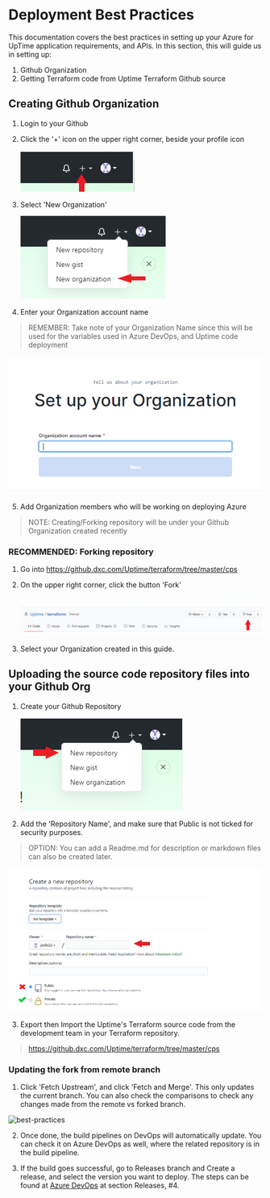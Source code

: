 
# Deployment Best Practices

This documentation covers the best practices in setting up your Azure for UpTime application requirements, and APIs. In this section, this will guide us in setting up:

1. Github Organization
2. Getting Terraform code from Uptime Terraform Github source


## Creating Github Organization

1. Login to your Github
2. Click the '+' icon on the upper right corner, beside your profile icon

   ![best-practices](../../../..../../../assets/images/delivery-kit/bestp-1.png)
   
3. Select 'New Organization'

   ![best-practices](../../../..../../../assets/images/delivery-kit/bestp-2.png)
   
4. Enter your Organization account name

> REMEMBER: Take note of your Organization Name since this will be used for the variables used in Azure DevOps, and Uptime code deployment

![best-practices](../../../..../../../assets/images/delivery-kit/bestp-3.png)

5. Add Organization members who will be working on deploying Azure

> NOTE: Creating/Forking repository will be under your Github Organization created recently

### **RECOMMENDED:** Forking repository

1. Go into https://github.dxc.com/Uptime/terraform/tree/master/cps 
2. On the upper right corner, click the button 'Fork'

   ![best-practices](../../../..../../../assets/images/delivery-kit/bestp-4.png)
   
3. Select your Organization created in this guide.

## Uploading the source code repository files into your Github Org 

1. Create your Github Repository

   ![best-practices](../../../..../../../assets/images/delivery-kit/bestp-5.png)
   
2. Add the 'Repository Name', and make sure that Public is not ticked for security purposes.
> OPTION: You can add a Readme.md for description or markdown files can also be created later.

![best-practices](../../../..../../../assets/images/delivery-kit/bestp-6.png)

3. Export then Import the Uptime's Terraform source code from the development team in your Terraform repository.

> https://github.dxc.com/Uptime/terraform/tree/master/cps

### Updating the fork from remote branch

1. Click 'Fetch Upstream', and click 'Fetch and Merge'. This only updates the current branch. You can also check the comparisons to check any changes made from the remote vs forked branch.

![best-practices](../../../assets/images/delivery-kit/update-repository.png)

2. Once done, the build pipelines on DevOps will automatically update. You can check it on Azure DevOps as well, where the related repository is in the build pipeline.

3. If the build goes successful, go to Releases branch and Create a release, and select the version you want to deploy. The steps can be found at [Azure DevOps](Azure%20DevOps.md) at section Releases, #4.

